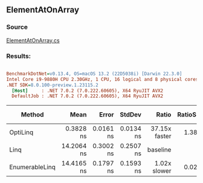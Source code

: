 ﻿## ElementAtOnArray

### Source
[ElementAtOnArray.cs](../../src/OptiLinq.Benchmark/ElementAtOnArray.cs)

### Results:
``` ini

BenchmarkDotNet=v0.13.4, OS=macOS 13.2 (22D5038i) [Darwin 22.3.0]
Intel Core i9-9880H CPU 2.30GHz, 1 CPU, 16 logical and 8 physical cores
.NET SDK=8.0.100-preview.1.23115.2
  [Host]     : .NET 7.0.2 (7.0.222.60605), X64 RyuJIT AVX2
  DefaultJob : .NET 7.0.2 (7.0.222.60605), X64 RyuJIT AVX2


```
|         Method |       Mean |     Error |    StdDev |         Ratio | RatioSD | Allocated | Alloc Ratio |
|--------------- |-----------:|----------:|----------:|--------------:|--------:|----------:|------------:|
|       OptiLinq |  0.3828 ns | 0.0161 ns | 0.0134 ns | 37.15x faster |   1.38x |         - |          NA |
|           Linq | 14.2064 ns | 0.3002 ns | 0.2507 ns |      baseline |         |         - |          NA |
| EnumerableLinq | 14.4165 ns | 0.1797 ns | 0.1593 ns |  1.02x slower |   0.02x |         - |          NA |
